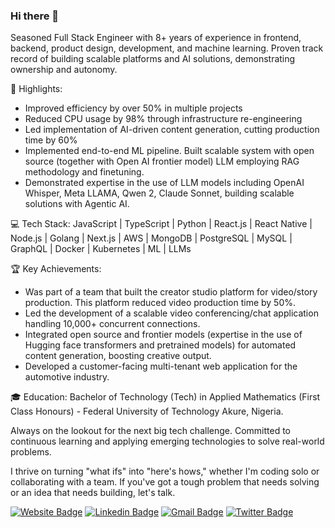 ### Hi there 👋
Seasoned Full Stack Engineer with 8+ years of experience in frontend, backend, product design, development, and machine learning. Proven track record of building scalable platforms and AI solutions, demonstrating ownership and autonomy.

🚀 Highlights:
- Improved efficiency by over 50% in multiple projects
- Reduced CPU usage by 98% through infrastructure re-engineering
- Led implementation of AI-driven content generation, cutting production time by 60%
- Implemented end-to-end ML pipeline. Built scalable system with open source (together with Open AI frontier model) LLM employing RAG methodology and finetuning.
- Demonstrated expertise in the use of LLM models including OpenAI Whisper, Meta LLAMA, Qwen 2, Claude Sonnet, building scalable solutions with Agentic AI.

💻 Tech Stack:
JavaScript | TypeScript | Python | React.js | React Native | Node.js |  Golang | Next.js | AWS | MongoDB | PostgreSQL |  MySQL | GraphQL | Docker | Kubernetes | ML | LLMs

🏆 Key Achievements:
- Was part of a team that built the creator studio platform for video/story production. This platform reduced video production time by 50%.
- Led the development of a scalable video conferencing/chat application handling 10,000+ concurrent connections.
- Integrated open source and frontier models (expertise in the use of Hugging face transformers and pretrained models) for automated content generation, boosting creative output.
- Developed a customer-facing multi-tenant web application for the automotive industry.

🎓 Education:
Bachelor of Technology (Tech) in Applied Mathematics (First Class Honours) - Federal University of Technology Akure, Nigeria.

Always on the lookout for the next big tech challenge. Committed to continuous learning and applying emerging technologies to solve real-world problems.

I thrive on turning "what ifs" into "here's hows," whether I'm coding solo or collaborating with a team. If you've got a tough problem that needs solving or an idea that needs building, let's talk.

[![Website Badge](https://img.shields.io/badge/-Website-blue?style=for-the-badge&logo=Website&logoColor=white&link=https://ifeanyidesmonddike.web.app/)](https://ifeanyidesmonddike.web.app/)
[![Linkedin Badge](https://img.shields.io/badge/-LinkedIn-blue?style=for-the-badge&logo=Linkedin&logoColor=white&link=https://www.linkedin.com/in/ifeanyidesmonddike/)](https://www.linkedin.com/in/ifeanyidesmonddike/)
[![Gmail Badge](https://img.shields.io/badge/-Gmail-c14438?style=for-the-badge&logo=Gmail&logoColor=white&link=mailto:ifeanyidike87@gmail.com)](mailto:ifeanyidike87@gmail.com)
[![Twitter Badge](https://img.shields.io/badge/-Twitter-blue?style=for-the-badge&logo=Twitter&logoColor=white&link=https://www.twitter.com/ifeanyidike87)](https://www.twitter.com/ifeanyidike87)
